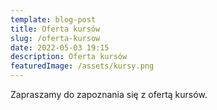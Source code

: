 ```yaml
---
template: blog-post
title: Oferta kursów
slug: /oferta-kursow
date: 2022-05-03 19:15
description: Oferta kursów
featuredImage: /assets/kursy.png
---
```

Zapraszamy do zapoznania się z ofertą kursów.